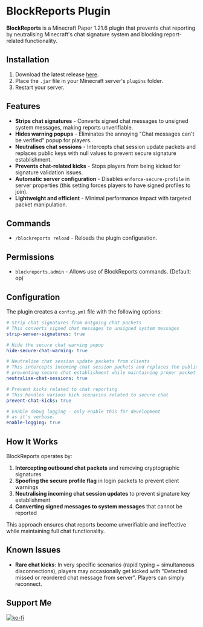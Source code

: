 # BlockReports Plugin
**BlockReports** is a Minecraft Paper 1.21.6 plugin that prevents chat reporting by neutralising Minecraft's chat signature system and blocking report-related functionality.

## Installation
1. Download the latest release [here](https://github.com/Jelly-Pudding/BlockReports/releases/latest).
2. Place the `.jar` file in your Minecraft server's `plugins` folder.
3. Restart your server.

## Features
* **Strips chat signatures** - Converts signed chat messages to unsigned system messages, making reports unverifiable.
* **Hides warning popups** - Eliminates the annoying "Chat messages can't be verified" popup for players.
* **Neutralises chat sessions** - Intercepts chat session update packets and replaces public keys with null values to prevent secure signature establishment.
* **Prevents chat-related kicks** - Stops players from being kicked for signature validation issues.
* **Automatic server configuration** - Disables `enforce-secure-profile` in server properties (this setting forces players to have signed profiles to join).
* **Lightweight and efficient** - Minimal performance impact with targeted packet manipulation.

## Commands
* `/blockreports reload` - Reloads the plugin configuration.

## Permissions
* `blockreports.admin` - Allows use of BlockReports commands. (Default: op)

## Configuration
The plugin creates a `config.yml` file with the following options:

```yaml
# Strip chat signatures from outgoing chat packets
# This converts signed chat messages to unsigned system messages
strip-server-signatures: true

# Hide the secure chat warning popup
hide-secure-chat-warning: true

# Neutralise chat session update packets from clients  
# This intercepts incoming chat session packets and replaces the public key with null,
# preventing secure chat establishment while maintaining proper packet flow to avoid kick issues
neutralise-chat-sessions: true

# Prevent kicks related to chat reporting
# This handles various kick scenarios related to secure chat
prevent-chat-kicks: true

# Enable debug logging - only enable this for development
# as it's verbose.
enable-logging: true
```

## How It Works
BlockReports operates by:
1. **Intercepting outbound chat packets** and removing cryptographic signatures
2. **Spoofing the secure profile flag** in login packets to prevent client warnings
3. **Neutralising incoming chat session updates** to prevent signature key establishment
4. **Converting signed messages to system messages** that cannot be reported

This approach ensures chat reports become unverifiable and ineffective while maintaining full chat functionality.

## Known Issues
* **Rare chat kicks**: In very specific scenarios (rapid typing + simultaneous disconnections), players may occasionally get kicked with "Detected missed or reordered chat message from server". Players can simply reconnect.

## Support Me
[![ko-fi](https://ko-fi.com/img/githubbutton_sm.svg)](https://ko-fi.com/K3K715TC1R)
